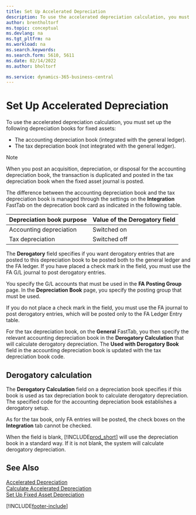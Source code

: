 ```yaml
---
title: Set Up Accelerated Depreciation
description: To use the accelerated depreciation calculation, you must set up depreciation books for fixed assets.
author: brentholtorf
ms.topic: conceptual
ms.devlang: na
ms.tgt_pltfrm: na
ms.workload: na
ms.search.keywords:
ms.search.form: 5610, 5611
ms.date: 02/14/2022
ms.author: bholtorf

ms.service: dynamics-365-business-central
---
```

# Set Up Accelerated Depreciation

To use the accelerated depreciation calculation, you must set up the following depreciation books for fixed assets:  

- The accounting depreciation book (integrated with the general ledger).  
- The tax depreciation book (not integrated with the general ledger).  

> [!NOTE]  
> When you post an acquisition, depreciation, or disposal for the accounting depreciation book, the transaction is duplicated and posted in the tax depreciation book when the fixed asset journal is posted.  

The difference between the accounting depreciation book and the tax depreciation book is managed through the settings on the **Integration** FastTab on the deprecation book card as indicated in the following table.  

|Depreciation book purpose  |Value of the Derogatory field  |
|---------|---------|
|Accounting depreciation  | Switched on       |
|Tax depreciation     | Switched off |

The **Derogatory** field specifies if you want derogatory entries that are posted to this depreciation book to be posted both to the general ledger and the FA ledger. If you have placed a check mark in the field, you must use the FA G/L journal to post derogatory entries.

You specify the G/L accounts that must be used in the **FA Posting Group** page. In the **Depreciation Book** page, you specify the posting group that must be used.

If you do not place a check mark in the field, you must use the FA journal to post derogatory entries, which will be posted only to the FA Ledger Entry table.

For the tax depreciation book, on the **General** FastTab, you then specify the relevant accounting depreciation book in the **Derogatory Calculation** that will calculate derogatory depreciation. The **Used with Derogatory Book** field in the accounting depreciation book is updated with the tax depreciation book code.  

## Derogatory calculation

The **Derogatory Calculation** field on a depreciation book specifies if this book is used as tax depreciation book to calculate derogatory depreciation. The specified code for the accounting depreciation book establishes a derogatory setup.

As for the tax book, only FA entries will be posted, the check boxes on the **Integration** tab cannot be checked.

When the field is blank, [!INCLUDE[prod_short](../../includes/prod_short.md)] will use the depreciation book in a standard way. If it is not blank, the system will calculate derogatory depreciation.

## See Also

[Accelerated Depreciation](accelerated-depreciation.md)  
[Calculate Accelerated Depreciation](how-to-calculate-accelerated-depreciation.md)  
[Set Up Fixed Asset Depreciation](../../fa-how-setup-depreciation.md)  


[!INCLUDE[footer-include](../../includes/footer-banner.md)]